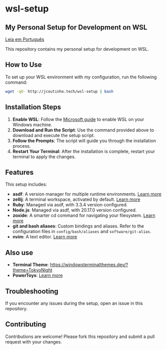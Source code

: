 # wsl-setup

## My Personal Setup for Development on WSL

[Leia em Português](README.pt.md)

This repository contains my personal setup for development on WSL.

## How to Use

To set up your WSL environment with my configuration, run the following command:

```sh
wget -qO- http://jcoutinho.tech/wsl-setup | bash
```
## Installation Steps

1. **Enable WSL**: Follow the [Microsoft guide](https://docs.microsoft.com/en-us/windows/wsl/install) to enable WSL on your Windows machine.
2. **Download and Run the Script**: Use the command provided above to download and execute the setup script.
3. **Follow the Prompts**: The script will guide you through the installation process.
4. **Restart Your Terminal**: After the installation is complete, restart your terminal to apply the changes. 

## Features

This setup includes:

- **asdf**: A version manager for multiple runtime environments. [Learn more](https://asdf-vm.com/)
- **zellij**: A terminal workspace, activated by default. [Learn more](https://zellij.dev/)
- **Ruby**: Managed via asdf, with 3.3.4 version configured.
- **Node.js**: Managed via asdf, with 20.17.0 version configured.
- **zoxide**: A smarter cd command for navigating your filesystem. [Learn more](https://github.com/ajeetdsouza/zoxide)
- **git and bash aliases**: Custom bindings and aliases. Refer to the configuration files in `config/bash/aliases` and `software/git-alias`.
- **nvim**: A text editor. [Learn more](https://neovim.io/)

## Also use

- **Terminal Theme**: https://windowsterminalthemes.dev/?theme=TokyoNight
- **PowerToys**: [Learn more](https://github.com/microsoft/PowerToys)


## Troubleshooting

If you encounter any issues during the setup, open an issue in this repository.

## Contributing

Contributions are welcome! Please fork this repository and submit a pull request with your changes.



